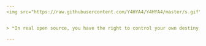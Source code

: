 ```yaml
---
<img src="https://raw.githubusercontent.com/Y4HYA4/Y4HYA4/master/s.gif"  width="1100" height="400" >


> ❝In real open source, you have the right to control your own destiny.❞ -Linus Torvalds

---
```


